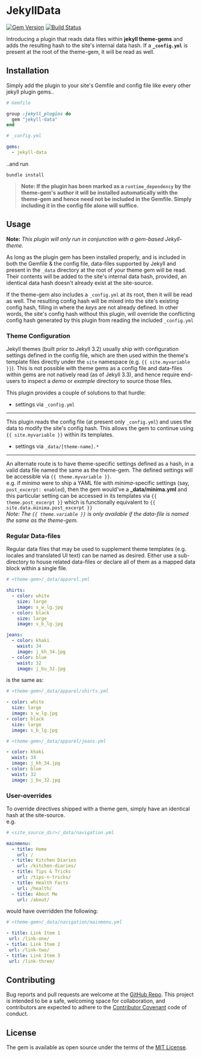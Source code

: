 # JekyllData

[![Gem Version](https://img.shields.io/gem/v/jekyll-data.svg)](https://rubygems.org/gems/jekyll-data)
[![Build Status](https://img.shields.io/travis/ashmaroli/jekyll-data/master.svg?label=Build%20Status)][travis]

[travis]: https://travis-ci.org/ashmaroli/jekyll-data

Introducing a plugin that reads data files within **jekyll theme-gems** and adds the resulting hash to the site's internal data hash. If a **`_config.yml`** is present at the root of the theme-gem, it will be read as well.

## Installation

Simply add the plugin to your site's Gemfile and config file like every other jekyll plugin gems..
```ruby
# Gemfile

group :jekyll_plugins do
  gem "jekyll-data"
end
```
```yaml
# _config.yml

gems:
  - jekyll-data

```
..and run 
```
bundle install
```

> **Note: If the plugin has been marked as a `runtime_dependency` by the theme-gem's author it will be installed automatically with the theme-gem and hence need not be included in the Gemfile. Simply including it in the config file alone will suffice.**


## Usage

**Note:** *This plugin will only run in conjunction with a gem-based Jekyll-theme.*

As long as the plugin gem has been installed properly, and is included in both the Gemfile & the config file, data-files supported by Jekyll and present in the `_data` directory at the root of your theme gem will be read. Their contents will be added to the site's internal data hash, provided, an identical data hash doesn't already exist at the site-source.

If the theme-gem also includes a `_config.yml` at its root, then it will be read as well. The resulting config hash will be mixed into the site's existing config hash, filling in where the *keys* are not already defined. In other words, the site's config hash without this plugin, will override the conflicting config hash generated by this plugin from reading the included `_config.yml`

### Theme Configuration

Jekyll themes (built prior to Jekyll 3.2) usually ship with configuration settings defined in the config file, which are then used within the theme's template files directly under the `site` namespace (e.g. `{{ site.myvariable }}`). This is not possible with theme gems as a config file and data-files within gems are not natively read (as of Jekyll 3.3), and hence require end-users to inspect a *demo* or *example* directory to source those files.

This plugin provides a couple of solutions to that hurdle:  

  - settings via `_config.yml`  
  ----------------------------  
  This plugin reads the config file (at present only `_config.yml`) and uses the data to modify the site's config hash. This allows the gem to continue using `{{ site.myvariable }}` within its templates.
  - settings via `_data/[theme-name].*`  
  --------------------------------------  
  An alternate route is to have theme-specific settings defined as a hash, in a valid data file named the same as the theme-gem.
  The defined settings will be accessible via `{{ theme.myvariable }}`.  
  e.g. if *minima* were to ship a YAML file with *minima*-specific settings (say, `post_excerpt: enabled`), then the gem would've a **_data/minima.yml** and this particular setting can be accessed in its templates via `{{ theme.post_excerpt }}` which is functionally equivalent to `{{ site.data.minima.post_excerpt }}`  
  *Note: The `{{ theme.variable }}` is only available if the data-file is named the same as the theme-gem.*

### Regular Data-files

Regular data files that may be used to supplement theme templates (e.g. locales and translated UI text) can be named as desired. Either use a sub-directory to house related data-files or declare all of them as a mapped data block within a single file.

```yaml
# <theme-gem>/_data/apparel.yml

shirts:
  - color: white
    size: large
    image: s_w_lg.jpg
  - color: black
    size: large
    image: s_b_lg.jpg

jeans:
  - color: khaki
    waist: 34
    image: j_kh_34.jpg
  - color: blue
    waist: 32
    image: j_bu_32.jpg
```
is the same as:
```yaml
# <theme-gem>/_data/apparel/shirts.yml

- color: white
  size: large
  image: s_w_lg.jpg
- color: black
  size: large
  image: s_b_lg.jpg
```
```yaml
# <theme-gem>/_data/apparel/jeans.yml

- color: khaki
  waist: 34
  image: j_kh_34.jpg
- color: blue
  waist: 32
  image: j_bu_32.jpg
```

### User-overrides

To override directives shipped with a theme gem, simply have an identical hash at the site-source.  
e.g.
```yaml
# <site_source_dir>/_data/navigation.yml

mainmenu:
  - title: Home
    url: /
  - title: Kitchen Diaries
    url: /kitchen-diaries/
  - title: Tips & Tricks
    url: /tips-n-tricks/
  - title: Health Facts
    url: /health/
  - title: About Me
    url: /about/ 
 ```
 would have overridden the following:
 ```yaml
# <theme-gem>/_data/navigation/mainmenu.yml

- title: Link Item 1
  url: /link-one/
- title: Link Item 2
  url: /link-two/
- title: Link Item 3
  url: /link-three/
```

## Contributing

Bug reports and pull requests are welcome at the [GitHub Repo](https://github.com/ashmaroli/jekyll-data). This project is intended to be a safe, welcoming space for collaboration, and contributors are expected to adhere to the [Contributor Covenant](http://contributor-covenant.org) code of conduct.


## License

The gem is available as open source under the terms of the [MIT License](http://opensource.org/licenses/MIT).
